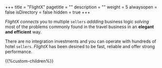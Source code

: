 +++
title = "FlightX"
pagetitle = ""
description = ""
weight = 5
alwaysopen = false
isDirectory = false
hidden = true
+++

_FlightX_ _connects_ you to multiple `sellers` _addding_ business logic _solving_ most of the problems commonly found in the travel business in an **elegant and efficient** way.

There are no integration investments and you can operate with hundreds of hotel `sellers`. _FlightX_ has been desined to be fast, reliable and offer strong performance.

{{%custom-children%}}

